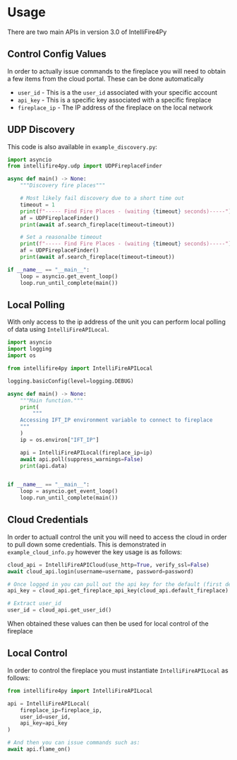 # Usage

There are two main APIs in version 3.0 of IntelliFire4Py

## Control Config Values

In order to actually issue commands to the fireplace you will need to obtain a few items from the cloud portal. These can be done automatically

- `user_id` - This is a the `user_id` associated with your specific account
- `api_key` - This is a specific key associated with a specific fireplace
- `fireplace_ip` - The IP address of the fireplace on the local network

## UDP Discovery

This code is also available in `example_discovery.py`:

```python
import asyncio
from intellifire4py.udp import UDPFireplaceFinder

async def main() -> None:
    """Discovery fire places"""

    # Most likely fail discovery due to a short time out
    timeout = 1
    print(f"----- Find Fire Places - (waiting {timeout} seconds)-----")
    af = UDPFireplaceFinder()
    print(await af.search_fireplace(timeout=timeout))

    # Set a reasonalbe timeout
    print(f"----- Find Fire Places - (waiting {timeout} seconds)-----")
    af = UDPFireplaceFinder()
    print(await af.search_fireplace(timeout=timeout))

if __name__ == "__main__":
    loop = asyncio.get_event_loop()
    loop.run_until_complete(main())

```

## Local Polling

With only access to the ip address of the unit you can perform local polling of data using `IntelliFireAPILocal`.

```python
import asyncio
import logging
import os

from intellifire4py import IntelliFireAPILocal

logging.basicConfig(level=logging.DEBUG)

async def main() -> None:
    """Main function."""
    print(
        """
    Accessing IFT_IP environment variable to connect to fireplace
    """
    )
    ip = os.environ["IFT_IP"]

    api = IntelliFireAPILocal(fireplace_ip=ip)
    await api.poll(suppress_warnings=False)
    print(api.data)


if __name__ == "__main__":
    loop = asyncio.get_event_loop()
    loop.run_until_complete(main())
```

## Cloud Credentials

In order to actuall control the unit you will need to access the cloud in order to pull down some credentials. This is demonstrated in `example_cloud_info.py` however the key usage is as follows:

```python
cloud_api = IntelliFireAPICloud(use_http=True, verify_ssl=False)
await cloud_api.login(username=username, password=password)

# Once logged in you can pull out the api key for the default (first detected) fireplace
api_key = cloud_api.get_fireplace_api_key(cloud_api.default_fireplace)

# Extract user_id
user_id = cloud_api.get_user_id()
```

When obtained these values can then be used for local control of the fireplace

## Local Control

In order to control the fireplace you must instantiate `IntelliFireAPILocal` as follows:

```python
from intellifire4py import IntelliFireAPILocal

api = IntelliFireAPILocal(
    fireplace_ip=fireplace_ip,
    user_id=user_id,
    api_key=api_key
)

# And then you can issue commands such as:
await api.flame_on()
```
